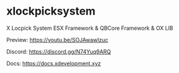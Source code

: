 # xlockpicksystem
X Locpick System ESX Framework &amp; QBCore Framework &amp; OX LIB

Preview: https://youtu.be/SOJAwawlzuc

Discord: https://discord.gg/N74Yuq9ARQ

Docs: https://docs.xdevelopment.xyz


